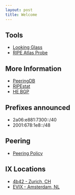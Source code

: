 ```yaml
---
layout: post
title: Welcome
---
```


## Tools
- [Looking Glass](https://lg.as213151.net)
- [RIPE Atlas Probe](https://atlas.ripe.net/probes/1000597/)

## More Information
- [PeeringDB](https://as213151.peeringdb.com/)
- [RIPEstat](https://stat.ripe.net/AS213151)
- [HE BGP](https://bgp.he.net/AS213151/)

## Prefixes announced
- 2a06:e881:7300::/40
- 2001:678:1e8::/48

## Peering
- [Peering Policy](/policy/)

## IX Locations
- [4b42 - Zurich, CH](https://www.peeringdb.com/ix/2447)
- [EVIX - Amsterdam, NL](2a09:4c2:1b::/48)

